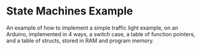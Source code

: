# State Machines Example
An example of how to implement a simple traffic light example, on an Arduino, implemented in 4 ways, a switch case, a table of function pointers, and a table of structs, stored in RAM and program memory.
